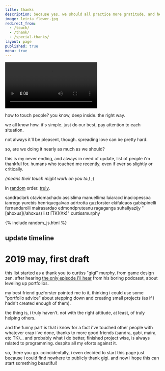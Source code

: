 ```yaml
---
title: thanks
description: because yes, we should all practice more gratitude. and help each other.
image: leiria flower.jpg
redirect_from:
  - /touch/
  - /thank/
  - /special-thanks/
layout: page
published: true
menu: true
---
```


<video autoplay loop>
  <source src="leiria flower boomerang.mp4" poster="{{ page.image }}" />
  <img title="gratitude in the small things" src="moving leiria flower.gif" alt="a sunflower in a small old town pedestrian street" />
</video>

how to touch people? you know, deep inside. the right way.

we all know how. it's simple. just do our best, pay attention to each situation.

not always it'll be pleasent, though. spreading love can be pretty hard.

so, are we doing it nearly as much as we should?

this is my never ending, and always in need of update, list of people i'm thankful for. humans who touched me recently, even if ever so slightly or critically.

_(means their touch might work on you to.)_ ;)

in [random](/random) order. <a href="javascript:shuffle()">truly</a>.

<span id="random">
sandraclark
otaviomachado
assislima
manuellima
luiaracd
inaciopessoa
ianrego
yurebis
henriquegalvao
adrtrotta
guzforster
ekifalcaos
gabispinelli
fernandarolli
mairasardao
edmondpruteanu
ragaganga
suhailyazijy
"[ahoxus](/ahoxus) list [TK](/tk)"
curtissmurphy
</span>

{% include random_js.html %}

## update timeline

# 2019 may, first draft

this list started as a thank you to curtiss "gigi" murphy, from game design zen. after hearing [the only episode i'll hear](http://www.goodgamesbydesign.com/2015/08/003-level-up-portfolios-finishing-and-next-steps/) from his boring podcasst, about leveling up portfolios.

my best friend guzforster pointed me to it, thinking i could use some "portfolio advice" about stepping down and creating small projects (as if i hadn't created enough of them).

the thing is, i truly haven't. not with the right attitude, at least, of truly helping others.

and the funny part is that i know for a fact i've touched other people with whatever crap i've done, thanks to more good friends (sandra, gabi, maira, etc TK)... and probably what i do better, finished project wise, is always related to programming. despite all my eforts against it.

so, there you go. coincidentally, i even decided to start this page just because i could find nowhere to publicly thank gigi. and now i hope this can start something beautiful!
